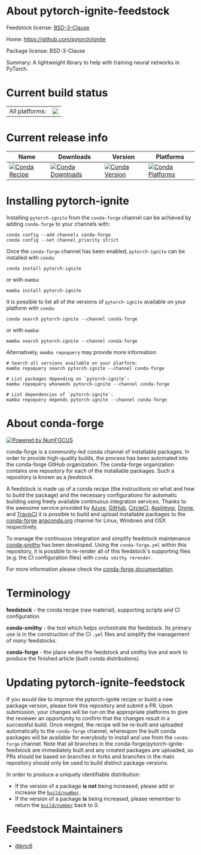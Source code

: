 About pytorch-ignite-feedstock
==============================

Feedstock license: [BSD-3-Clause](https://github.com/conda-forge/pytorch-ignite-feedstock/blob/main/LICENSE.txt)

Home: https://github.com/pytorch/ignite

Package license: BSD-3-Clause

Summary: A lightweight library to help with training neural networks in PyTorch.

Current build status
====================


<table><tr><td>All platforms:</td>
    <td>
      <a href="https://dev.azure.com/conda-forge/feedstock-builds/_build/latest?definitionId=14532&branchName=main">
        <img src="https://dev.azure.com/conda-forge/feedstock-builds/_apis/build/status/pytorch-ignite-feedstock?branchName=main">
      </a>
    </td>
  </tr>
</table>

Current release info
====================

| Name | Downloads | Version | Platforms |
| --- | --- | --- | --- |
| [![Conda Recipe](https://img.shields.io/badge/recipe-pytorch--ignite-green.svg)](https://anaconda.org/conda-forge/pytorch-ignite) | [![Conda Downloads](https://img.shields.io/conda/dn/conda-forge/pytorch-ignite.svg)](https://anaconda.org/conda-forge/pytorch-ignite) | [![Conda Version](https://img.shields.io/conda/vn/conda-forge/pytorch-ignite.svg)](https://anaconda.org/conda-forge/pytorch-ignite) | [![Conda Platforms](https://img.shields.io/conda/pn/conda-forge/pytorch-ignite.svg)](https://anaconda.org/conda-forge/pytorch-ignite) |

Installing pytorch-ignite
=========================

Installing `pytorch-ignite` from the `conda-forge` channel can be achieved by adding `conda-forge` to your channels with:

```
conda config --add channels conda-forge
conda config --set channel_priority strict
```

Once the `conda-forge` channel has been enabled, `pytorch-ignite` can be installed with `conda`:

```
conda install pytorch-ignite
```

or with `mamba`:

```
mamba install pytorch-ignite
```

It is possible to list all of the versions of `pytorch-ignite` available on your platform with `conda`:

```
conda search pytorch-ignite --channel conda-forge
```

or with `mamba`:

```
mamba search pytorch-ignite --channel conda-forge
```

Alternatively, `mamba repoquery` may provide more information:

```
# Search all versions available on your platform:
mamba repoquery search pytorch-ignite --channel conda-forge

# List packages depending on `pytorch-ignite`:
mamba repoquery whoneeds pytorch-ignite --channel conda-forge

# List dependencies of `pytorch-ignite`:
mamba repoquery depends pytorch-ignite --channel conda-forge
```


About conda-forge
=================

[![Powered by
NumFOCUS](https://img.shields.io/badge/powered%20by-NumFOCUS-orange.svg?style=flat&colorA=E1523D&colorB=007D8A)](https://numfocus.org)

conda-forge is a community-led conda channel of installable packages.
In order to provide high-quality builds, the process has been automated into the
conda-forge GitHub organization. The conda-forge organization contains one repository
for each of the installable packages. Such a repository is known as a *feedstock*.

A feedstock is made up of a conda recipe (the instructions on what and how to build
the package) and the necessary configurations for automatic building using freely
available continuous integration services. Thanks to the awesome service provided by
[Azure](https://azure.microsoft.com/en-us/services/devops/), [GitHub](https://github.com/),
[CircleCI](https://circleci.com/), [AppVeyor](https://www.appveyor.com/),
[Drone](https://cloud.drone.io/welcome), and [TravisCI](https://travis-ci.com/)
it is possible to build and upload installable packages to the
[conda-forge](https://anaconda.org/conda-forge) [anaconda.org](https://anaconda.org/)
channel for Linux, Windows and OSX respectively.

To manage the continuous integration and simplify feedstock maintenance
[conda-smithy](https://github.com/conda-forge/conda-smithy) has been developed.
Using the ``conda-forge.yml`` within this repository, it is possible to re-render all of
this feedstock's supporting files (e.g. the CI configuration files) with ``conda smithy rerender``.

For more information please check the [conda-forge documentation](https://conda-forge.org/docs/).

Terminology
===========

**feedstock** - the conda recipe (raw material), supporting scripts and CI configuration.

**conda-smithy** - the tool which helps orchestrate the feedstock.
                   Its primary use is in the construction of the CI ``.yml`` files
                   and simplify the management of *many* feedstocks.

**conda-forge** - the place where the feedstock and smithy live and work to
                  produce the finished article (built conda distributions)


Updating pytorch-ignite-feedstock
=================================

If you would like to improve the pytorch-ignite recipe or build a new
package version, please fork this repository and submit a PR. Upon submission,
your changes will be run on the appropriate platforms to give the reviewer an
opportunity to confirm that the changes result in a successful build. Once
merged, the recipe will be re-built and uploaded automatically to the
`conda-forge` channel, whereupon the built conda packages will be available for
everybody to install and use from the `conda-forge` channel.
Note that all branches in the conda-forge/pytorch-ignite-feedstock are
immediately built and any created packages are uploaded, so PRs should be based
on branches in forks and branches in the main repository should only be used to
build distinct package versions.

In order to produce a uniquely identifiable distribution:
 * If the version of a package **is not** being increased, please add or increase
   the [``build/number``](https://docs.conda.io/projects/conda-build/en/latest/resources/define-metadata.html#build-number-and-string).
 * If the version of a package **is** being increased, please remember to return
   the [``build/number``](https://docs.conda.io/projects/conda-build/en/latest/resources/define-metadata.html#build-number-and-string)
   back to 0.

Feedstock Maintainers
=====================

* [@knc6](https://github.com/knc6/)

